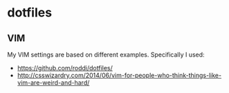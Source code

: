 dotfiles
========

VIM
---

My VIM settings are based on different examples. Specifically I used:
  - https://github.com/roddi/dotfiles/
  - http://csswizardry.com/2014/06/vim-for-people-who-think-things-like-vim-are-weird-and-hard/
